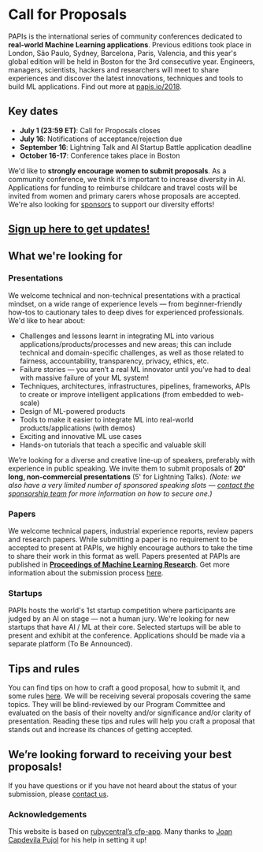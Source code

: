 # Call for Proposals

PAPIs is the international series of community conferences dedicated to **real-world Machine Learning applications**. Previous editions took place in London, São Paulo, Sydney, Barcelona, Paris, Valencia, and this year's global edition will be held in Boston for the 3rd consecutive year. Engineers, managers, scientists, hackers and researchers will meet to share experiences and discover the latest innovations, techniques and tools to build ML applications. Find out more at [papis.io/2018](http://www.papis.io/2018).

## Key dates

- **July 1 (23:59 ET)**: Call for Proposals closes
- **July 16**: Notifications of acceptance/rejection due
- **September 16**: Lightning Talk and AI Startup Battle application deadline
- **October 16-17**: Conference takes place in Boston

We'd like to **strongly encourage women to submit proposals**. As a community conference, we think it's important to increase diversity in AI. Applications for funding to reimburse childcare and travel costs will be invited from women and primary carers whose proposals are accepted. We're also looking for [sponsors](http://papis.io/sponsoring) to support our diversity efforts!

## [Sign up here to get updates!](http://www.papis.io/#updates)

## What we're looking for

### Presentations

We welcome technical and non-technical presentations with a practical mindset, on a wide range of experience levels — from beginner-friendly how-tos to cautionary tales to deep dives for experienced professionals. We'd like to hear about:

- Challenges and lessons learnt in integrating ML into various applications/products/processes and new areas; this can include technical and domain-specific challenges, as well as those related to fairness, accountability, transparency, privacy, ethics, etc.
- Failure stories — you aren’t a real ML innovator until you’ve had to deal with massive failure of your ML system!
- Techniques, architectures, infrastructures, pipelines, frameworks, APIs to create or improve intelligent applications (from embedded to web-scale)
- Design of ML-powered products
- Tools to make it easier to integrate ML into real-world products/applications (with demos)
- Exciting and innovative ML use cases
- Hands-on tutorials that teach a specific and valuable skill

We’re looking for a diverse and creative line-up of speakers, preferably with experience in public speaking. We invite them to submit proposals of **20' long, non-commercial presentations** (5' for Lightning Talks). _(Note: we also have a very limited number of sponsored speaking slots — [contact the sponsorship team](mailto:sponsoring@papis.io) for more information on how to secure one.)_

### Papers

We welcome technical papers, industrial experience reports, review papers and research papers. While submitting a paper is no requirement to be accepted to present at PAPIs, we highly encourage authors to take the time to share their work in this format as well. Papers presented at PAPIs are published in **[Proceedings of Machine Learning Research](http://proceedings.mlr.press/)**. Get more information about the submission process [here](https://github.com/PAPIsdotio/general/blob/master/cfp-tips-rules.md).

### Startups

PAPIs hosts the world's 1st startup competition where participants are judged by an AI on stage — not a human jury. We're looking for new startups that have AI / ML at their core. Selected startups will be able to present and exhibit at the conference. Applications should be made via a separate platform (To Be Announced).

## Tips and rules

You can find tips on how to craft a good proposal, how to submit it, and some rules [here](https://github.com/PAPIsdotio/general/blob/master/cfp-tips-rules.md). We will be receiving several proposals covering the same topics. They will be blind-reviewed by our Program Committee and evaluated on the basis of their novelty and/or significance and/or clarity of presentation. Reading these tips and rules will help you craft a proposal that stands out and increase its chances of getting accepted.

## We’re looking forward to receiving your best proposals!

If you have questions or if you have not heard about the status of your submission, please [contact us](mailto:program-committee-2018@papis.mailclark.ai).

### Acknowledgements

This website is based on [rubycentral’s cfp-app](https://github.com/rubycentral/cfp-app). Many thanks to [Joan Capdevila Pujol](http://personals.ac.upc.edu/jc/) for his help in setting it up!
